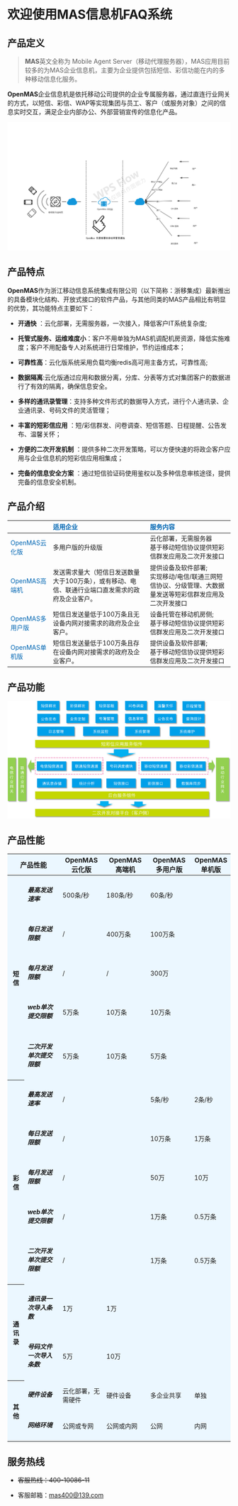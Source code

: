 # 欢迎使用MAS信息机FAQ系统

## 产品定义

>**MAS**英文全称为 Mobile Agent Server（移动代理服务器），MAS应用目前较多的为MAS企业信息机，主要为企业提供包括短信、彩信功能在内的多种移动信息化服务。

**OpenMAS**企业信息机是依托移动公司提供的企业专属服务器，通过直连行业网关的方式，以短信、彩信、WAP等实现集团与员工、客户（或服务对象）之间的信息实时交互，满足企业内部办公、外部营销宣传的信息化产品。  

<img src="images/openmasPic1.png" alt="图片被外星人掠走了┌(。Д。)┐" title="OpenMas信息机网络拓扑图">

## 产品特点 
**OpenMAS**作为浙江移动信息系统集成有限公司（以下简称：浙移集成）最新推出的具备模块化结构、开放式接口的软件产品，与其他同类的MAS产品相比有明显的优势，其功能特点主要如下： 
- **开通快** ：云化部署，无需服务器，一次接入，降低客户IT系统复杂度;
- **托管式服务、运维难度小**：客户不用单独为MAS机调配机房资源，降低实施难度；客户不用配备专人对系统进行日常维护，节约运维成本；
- **可靠性高**：云化版系统采用负载均衡redis高可用主备方式，可靠性高;
- **数据隔离**:云化版通过应用和数据分离，分库、分表等方式对集团客户的数据进行了有效的隔离，确保信息安全。

- **多样的通讯录管理**：支持多种文件形式的数据导入方式，进行个人通讯录、企业通讯录、号码文件的灵活管理；  
- **丰富的短彩信应用** ：短/彩信群发、问卷调查、短信答题、日程提醒、公告发布、温馨关怀；  
- **方便的二次开发机制** ：提供多种二次开发策略，可以方便快速的将政企客户应用与企业信息机的短彩信应用相集成；  
- **完备的信息安全方案** ：通过短信验证码使用鉴权以及多种信息审核途径，提供完备的信息安全机制。  

## 产品介绍


||<font color='#0066b3'>适用企业</font>|<font color='#0066b3'>服务内容
|--------	    |:--------      |:--------
|<font color='#0066b3'>OpenMAS云化版</font>	|多用户版的升级版	|云化部署，无需服务器<br>基于移动短信协议提供短彩信群发应用及二次开发接口
|<font color='#0066b3'>OpenMAS高端机</font>	|发送需求量大（短信日发送数量大于100万条），或有移动、电信、联通行业端口直发需求的政府及企业客户。	|提供设备及软件部署;<br>实现移动/电信/联通三网短信协议、分级管理、大数据量发送等短彩信群发应用及二次开发接口
|<font color='#0066b3'>OpenMAS多用户版</font>	|短信日发送量低于100万条且无设备内网对接需求的政府及企业客户。	|设备托管在移动机房侧;<br>基于移动短信协议提供短彩信群发应用及二次开发接口
|<font color='#0066b3'>OpenMAS单机版</font>	|短信日发送量低于100万条且存在设备内网对接需求的政府及企业客户。	|提供设备及软件部署;<br>基于移动短信协议提供短彩信群发应用及二次开发接口


## 产品功能

<img src="images/openmasPic2.jpg" alt="图片被外星人掠走了┌(。Д。)┐" title="OpenMas产品功能模块">

## 产品性能

<table style="background-color: #ebf7ff;">
  <thead style="background-color: #ebf7ff;vertical-align: middle;font-size: 15px;">
	<tr>
	  <th colspan="2">产品性能</th>
	  <th>OpenMAS云化版</th>
	  <th>OpenMAS高端机</th>
	  <th>OpenMAS多用户版</th>
	  <th>OpenMAS单机版</th>
	</tr>
  </thead>
  <tbody style="background-color: #ebf7ff;vertical-align: middle;font-size: 14px;">
	<tr>
	  <th rowspan="5">短信</th>
	  <td><h5>最高发送速率</h5></td>
	  <td>500条/秒</td>
	  <td>180条/秒</td>
	  <td colspan="2">60条/秒</td>
	</tr>
	<tr>
	  <td><h5>每日发送限额</h5></td>
	  <td>/</td>
	  <td>400万条</td>
	  <td colspan="2">100万条</td>
	</tr>
	<tr>
	  <td><h5>每月发送限额</h5></td>
	  <td>/</td>
	  <td>/</td>
	  <td colspan="2">300万</td>
	</tr>
	<tr>
	  <td><h5>web单次提交限额</h5></td>
	  <td>5万条</td>
	  <td>10万条</td>
	  <td colspan="2">10万条</td>
	</tr>
	<tr>
	  <td><h5>二次开发单次提交限额</h5></td>
	  <td>5万条</td>
	  <td>10万条</td>
	  <td colspan="2">5万条</td>
	</tr>
	<tr>
	  <th rowspan="5">彩信</th>
	  <td><h5>最高发送速率</h5></td>
	  <td>/<td>
	  <td>5条/秒</td>
	  <td colspan="2">2条/秒</td>
	</tr>
	<tr>
	  <td><h5>每日发送限额</h5></td>
	  <td>/<td>
	  <td>10万条</td>
	  <td colspan="2">1万条</td>
	</tr>
	<tr>
	  <td><h5>每月发送限额</h5></td>
	  <td>/<td>
	  <td>50万</td>
	  <td colspan="2">10万</td>
	</tr>
	<tr>
	  <td><h5>web单次提交限额</h5></td>
	  <td>/<td>
	  <td>1万条</td>
	  <td colspan="2">0.5万条</td>
	</tr>
	<tr>
	  <td><h5>二次开发单次提交限额</h5></td>
	  <td>/<td>
	  <td>1万条</td>
	  <td colspan="2">0.5万条</td>
	</tr>
	<tr>
	  <th width="10%" rowspan="2">通讯录</th>
	  <td width="24%"><h5>通讯录一次导入条数</h5></td>
	  <td >1万</td>
	  <td colspan="3">1万</td>
	</tr>
	<tr>
	  <td><h5>号码文件一次导入条数</h5></td>
	  <td >5万</td>
	  <td colspan="3">10万</td>
	</tr>
	<tr>
	  <th width="10%" rowspan="2">其他</th>
	  <td width="24%"><h5>硬件设备</h5></td>
	  <td width="22%">云化部署，无需硬件</td>
	  <td width="22%">硬件设备</td>
	  <td width="22%">多企业共享</td>
	  <td width="22%">单独</td>
	</tr>
	<tr>
	  <td><h5>网络环境</h5></td>
	  <td>公网或专网</td>
	  <td>公网或内网</td>
	  <td>公网</td>
	  <td>内网</td>
	</tr>
  </tbody>
</table>

## 服务热线

- ~~客服热线：400-10086-11~~

- 客服邮箱：<mas400@139.com>

